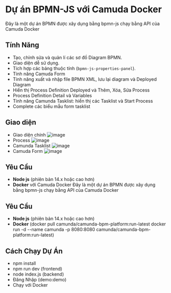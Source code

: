 # Dự án BPMN-JS với Camuda Docker
Đây là một dự án BPMN được xây dụng bằng bpmn-js chạy bằng API của Camuda Docker
## Tính Năng
- Tạo, chỉnh sửa và quản lí các sơ đồ Diagram BPMN.
- Giao diện dễ sử dụng.
- Tích hợp các bảng thuộc tính (`bpmn-js-properties-panel`).
- Tính năng Camuda Form
- Tính năng xuất và nhập file BPMN XML, lưu lại diagram và Deployed Diagram
- Hiển thị Process Definition Deployed và Thêm, Xóa, Sửa Process
- Process Definition Detail và Variables
- Tính năng Camunda Tasklist: hiển thị các Tasklist và Start Process
- Complete các biểu mẫu form tasklist
## Giao diện
- Giao diện chính
  ![image](https://github.com/user-attachments/assets/750e3978-7b0e-4407-8ebe-057fe8990c81)
- Process
  ![image](https://github.com/user-attachments/assets/ed9dd352-6ed6-4fad-8412-85914a85848c)
- Camunda Tasklist
  ![image](https://github.com/user-attachments/assets/69918f74-3445-4aca-8613-fa57ff402eff)
- Camuda Form
  ![image](https://github.com/user-attachments/assets/fb839571-b11b-4859-938b-cdd8917d2861)


## Yêu Cầu
- **Node js** (phiên bản 14.x hoặc cao hơn)
- **Docker** với Camuda Docker
Đây là một dự án BPMN được xây dụng bằng bpmn-js chạy bằng API của Camuda Docker
## Yêu Cầu
- **Node js** (phiên bản 14.x hoặc cao hơn)
- **Docker**  (docker pull camunda/camunda-bpm-platform:run-latest
               docker run -d --name camunda -p 8080:8080 camunda/camunda-bpm-platform:run-latest)
## Cách Chạy Dự Án
- npm install
- npm run dev (frontend)
- node index.js (backend)
- Đăng Nhập (demo:demo)
- Chạy với Docker
